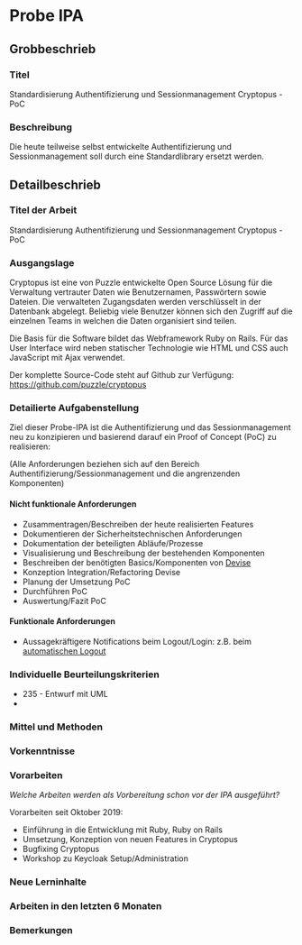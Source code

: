 # Probe IPA

## Grobbeschrieb

### Titel

Standardisierung Authentifizierung und Sessionmanagement Cryptopus - PoC

### Beschreibung

Die heute teilweise selbst entwickelte Authentifizierung und Sessionmanagement soll durch eine Standardlibrary ersetzt werden. 

## Detailbeschrieb

### Titel der Arbeit

Standardisierung Authentifizierung und Sessionmanagement Cryptopus - PoC

### Ausgangslage

Cryptopus ist eine von Puzzle entwickelte Open Source Lösung für die Verwaltung vertrauter Daten wie Benutzernamen, Passwörtern sowie Dateien. Die verwalteten Zugangsdaten werden verschlüsselt in der Datenbank abgelegt. Beliebig viele Benutzer können sich den Zugriff auf die einzelnen Teams in welchen die Daten organisiert sind teilen.

Die Basis für die Software bildet das Webframework Ruby on Rails. Für das User Interface wird neben statischer Technologie wie HTML und CSS auch JavaScript mit Ajax verwendet. 

Der komplette Source-Code steht auf Github zur Verfügung: https://github.com/puzzle/cryptopus

### Detailierte Aufgabenstellung

Ziel dieser Probe-IPA ist die Authentifizierung und das Sessionmanagement neu zu konzipieren und basierend darauf ein Proof of Concept (PoC) zu realisieren:

(Alle Anforderungen beziehen sich auf den Bereich Authentifizierung/Sessionmanagement und die angrenzenden Komponenten)

#### Nicht funktionale Anforderungen
* Zusammentragen/Beschreiben der heute realisierten Features
* Dokumentieren der Sicherheitstechnischen Anforderungen
* Dokumentation der beteiligten Abläufe/Prozesse
* Visualisierung und Beschreibung der bestehenden Komponenten
* Beschreiben der benötigten Basics/Komponenten von [Devise](https://github.com/heartcombo/devise)
* Konzeption Integration/Refactoring Devise
* Planung der Umsetzung PoC
* Durchführen PoC
* Auswertung/Fazit PoC

#### Funktionale Anforderungen
* Aussagekräftigere Notifications beim Logout/Login: z.B. beim [automatischen Logout](https://github.com/puzzle/cryptopus/issues/169)

### Individuelle Beurteilungskriterien

* 235 - Entwurf mit UML
* 

### Mittel und Methoden

### Vorkenntnisse

### Vorarbeiten
*Welche Arbeiten werden als Vorbereitung schon vor der IPA ausgeführt?*

Vorarbeiten seit Oktober 2019:

* Einführung in die Entwicklung mit Ruby, Ruby on Rails
* Umsetzung, Konzeption von neuen Features in Cryptopus
* Bugfixing Cryptopus
* Workshop zu Keycloak Setup/Administration

### Neue Lerninhalte

### Arbeiten in den letzten 6 Monaten

### Bemerkungen
